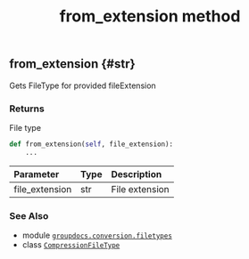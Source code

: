 ﻿---
title: from_extension method
second_title: GroupDocs.Conversion for Python via .NET API References
description: 
type: docs
weight: 40
url: /python-net/groupdocs.conversion.filetypes/compressionfiletype/from_extension/
is_root: false
---

## from_extension {#str}

Gets FileType for provided fileExtension


### Returns 


File type


```python
def from_extension(self, file_extension):
    ...
```


| Parameter | Type | Description |
| :- | :- | :- |
| file_extension | str | File extension |



### See Also
* module [`groupdocs.conversion.filetypes`](../../)
* class [`CompressionFileType`](/conversion/python-net/groupdocs.conversion.filetypes/compressionfiletype)
